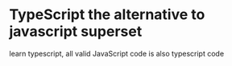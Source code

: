 # TypeScript the alternative to javascript superset

learn typescript, all valid JavaScript code is also typescript code
